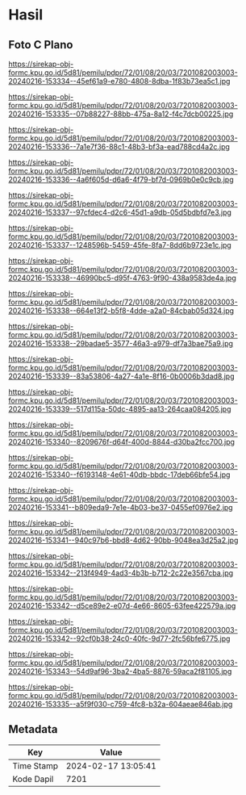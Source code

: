 # Hasil

## Foto C Plano

https://sirekap-obj-formc.kpu.go.id/5d81/pemilu/pdpr/72/01/08/20/03/7201082003003-20240216-153334--45ef61a9-e780-4808-8dba-1f83b73ea5c1.jpg

https://sirekap-obj-formc.kpu.go.id/5d81/pemilu/pdpr/72/01/08/20/03/7201082003003-20240216-153335--07b88227-88bb-475a-8a12-f4c7dcb00225.jpg

https://sirekap-obj-formc.kpu.go.id/5d81/pemilu/pdpr/72/01/08/20/03/7201082003003-20240216-153336--7a1e7f36-88c1-48b3-bf3a-ead788cd4a2c.jpg

https://sirekap-obj-formc.kpu.go.id/5d81/pemilu/pdpr/72/01/08/20/03/7201082003003-20240216-153336--4a6f605d-d6a6-4f79-bf7d-0969b0e0c9cb.jpg

https://sirekap-obj-formc.kpu.go.id/5d81/pemilu/pdpr/72/01/08/20/03/7201082003003-20240216-153337--97cfdec4-d2c6-45d1-a9db-05d5bdbfd7e3.jpg

https://sirekap-obj-formc.kpu.go.id/5d81/pemilu/pdpr/72/01/08/20/03/7201082003003-20240216-153337--1248596b-5459-45fe-8fa7-8dd6b9723e1c.jpg

https://sirekap-obj-formc.kpu.go.id/5d81/pemilu/pdpr/72/01/08/20/03/7201082003003-20240216-153338--46990bc5-d95f-4763-9f90-438a9583de4a.jpg

https://sirekap-obj-formc.kpu.go.id/5d81/pemilu/pdpr/72/01/08/20/03/7201082003003-20240216-153338--664e13f2-b5f8-4dde-a2a0-84cbab05d324.jpg

https://sirekap-obj-formc.kpu.go.id/5d81/pemilu/pdpr/72/01/08/20/03/7201082003003-20240216-153338--29badae5-3577-46a3-a979-df7a3bae75a9.jpg

https://sirekap-obj-formc.kpu.go.id/5d81/pemilu/pdpr/72/01/08/20/03/7201082003003-20240216-153339--83a53806-4a27-4a1e-8f16-0b0006b3dad8.jpg

https://sirekap-obj-formc.kpu.go.id/5d81/pemilu/pdpr/72/01/08/20/03/7201082003003-20240216-153339--517d115a-50dc-4895-aa13-264caa084205.jpg

https://sirekap-obj-formc.kpu.go.id/5d81/pemilu/pdpr/72/01/08/20/03/7201082003003-20240216-153340--8209676f-d64f-400d-8844-d30ba2fcc700.jpg

https://sirekap-obj-formc.kpu.go.id/5d81/pemilu/pdpr/72/01/08/20/03/7201082003003-20240216-153340--f6193148-4e61-40db-bbdc-17deb66bfe54.jpg

https://sirekap-obj-formc.kpu.go.id/5d81/pemilu/pdpr/72/01/08/20/03/7201082003003-20240216-153341--b809eda9-7e1e-4b03-be37-0455ef0976e2.jpg

https://sirekap-obj-formc.kpu.go.id/5d81/pemilu/pdpr/72/01/08/20/03/7201082003003-20240216-153341--940c97b6-bbd8-4d62-90bb-9048ea3d25a2.jpg

https://sirekap-obj-formc.kpu.go.id/5d81/pemilu/pdpr/72/01/08/20/03/7201082003003-20240216-153342--213f4949-4ad3-4b3b-b712-2c22e3567cba.jpg

https://sirekap-obj-formc.kpu.go.id/5d81/pemilu/pdpr/72/01/08/20/03/7201082003003-20240216-153342--d5ce89e2-e07d-4e66-8605-63fee422579a.jpg

https://sirekap-obj-formc.kpu.go.id/5d81/pemilu/pdpr/72/01/08/20/03/7201082003003-20240216-153342--92cf0b38-24c0-40fc-9d77-2fc56bfe6775.jpg

https://sirekap-obj-formc.kpu.go.id/5d81/pemilu/pdpr/72/01/08/20/03/7201082003003-20240216-153343--54d9af96-3ba2-4ba5-8876-59aca2f81105.jpg

https://sirekap-obj-formc.kpu.go.id/5d81/pemilu/pdpr/72/01/08/20/03/7201082003003-20240216-153335--a5f9f030-c759-4fc8-b32a-604aeae846ab.jpg


## Metadata

| Key        | Value               |
| ---------- | ------------------- |
| Time Stamp | 2024-02-17 13:05:41 |
| Kode Dapil | 7201                |



